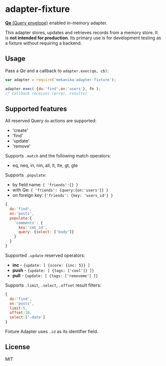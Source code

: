 # adapter-fixture

[**Qe** (Query envelope)](https://github.com/mekanika/qe/) enabled in-memory adapter.

This adapter stores, updates and retrieves records from a memory store. It is **not intended for production**. Its primary use is for development testing as a fixture without requiring a backend.


## Usage

Pass a _Qe_ and a callback to `adapter.exec(qe, cb)`:

```js
var adapter = require('mekanika-adapter-fixture');

adapter.exec( {do:'find',on:'users'}, fn );
// Callback receives (error, results)
```

## Supported features

All reserved Query `do` actions are supported:

- 'create'
- 'find'
- 'update'
- 'remove'

Supports `.match` and the following match operators:

- eq, neq, in, nin, all, lt, lte, gt, gte

Supports `.populate`:

- by field name: `{ 'friends':{} }`
- with Qe: `{ 'friends': {query:{on:'users'}} }`
- on foreign key: `{'friends': {key: 'users_id'} }`

```js
{
  do:'find',
  on:'posts',
  populate:{
    'comments': {
      key:'cmt_id',
      query: {select: ['body']}
    }
  }
}
```

Supported `.update` reserved operators:

- **inc** - `{update: [ {score: {inc: 5}} ]`
- **push** - `{update: [ {tags: ['cool']} ]}`
- **pull** - `{update: [ {tags: ['removeme'] ]}`


Supports `.limit`, `.select`, `.offset` result filters:

```js
{
  do:'find',
  on:'posts',
  limit:5,
  offset:10,
  select:['-date']
}
```

Fixture Adapter uses `.id` as its identifier field.


## License

MIT
